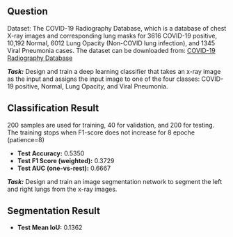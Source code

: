 ## Question

Dataset: The COVID-19 Radiography Database, which is a database of chest X-ray images and corresponding lung masks for 3616 COVID-19 positive, 10,192 Normal, 6012 Lung Opacity (Non-COVID lung infection), and 1345 Viral Pneumonia cases. The dataset can be downloaded from: [COVID-19 Radiography Database](https://drive.google.com/drive/folders/1RLBO1o7ngJrG57QCQLe-7Eg4UFQL__Od?usp=sharing)

***Task:*** Design and train a deep learning classifier that takes an x-ray image as the input and assigns the input image to one of the four classes: COVID-19 positive, Normal, Lung Opacity, and Viral Pneumonia.

## Classification Result

200 samples are used for training, 40 for validation, and 200 for testing. The training stops when F1-score does not increase for 8 epoche (patience=8)

- **Test Accuracy:** 0.5350
- **Test F1 Score (weighted):** 0.3729
- **Test AUC (one-vs-rest):** 0.6667

***Task:*** Design and train an image segmentation network to segment the left and right lungs from the x-ray images.

## Segmentation Result

- **Test Mean IoU:** 0.1362
